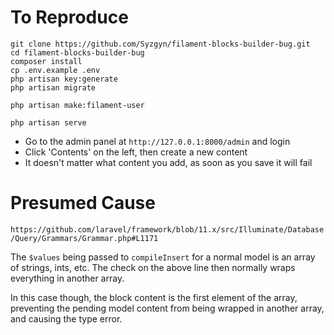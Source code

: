 # To Reproduce
```
git clone https://github.com/Syzgyn/filament-blocks-builder-bug.git
cd filament-blocks-builder-bug
composer install
cp .env.example .env
php artisan key:generate
php artisan migrate
```

`php artisan make:filament-user`

`php artisan serve`

- Go to the admin panel at `http://127.0.0.1:8000/admin` and login
- Click 'Contents' on the left, then create a new content
- It doesn't matter what content you add, as soon as you save it will fail

# Presumed Cause
`https://github.com/laravel/framework/blob/11.x/src/Illuminate/Database/Query/Grammars/Grammar.php#L1171`

The `$values` being passed to `compileInsert` for a normal model is an array of strings, ints, etc.  The check on the above line then normally wraps everything in another array.  

In this case though, the block content is the first element of the array, preventing the pending model content from being wrapped in another array, and causing the type error.
